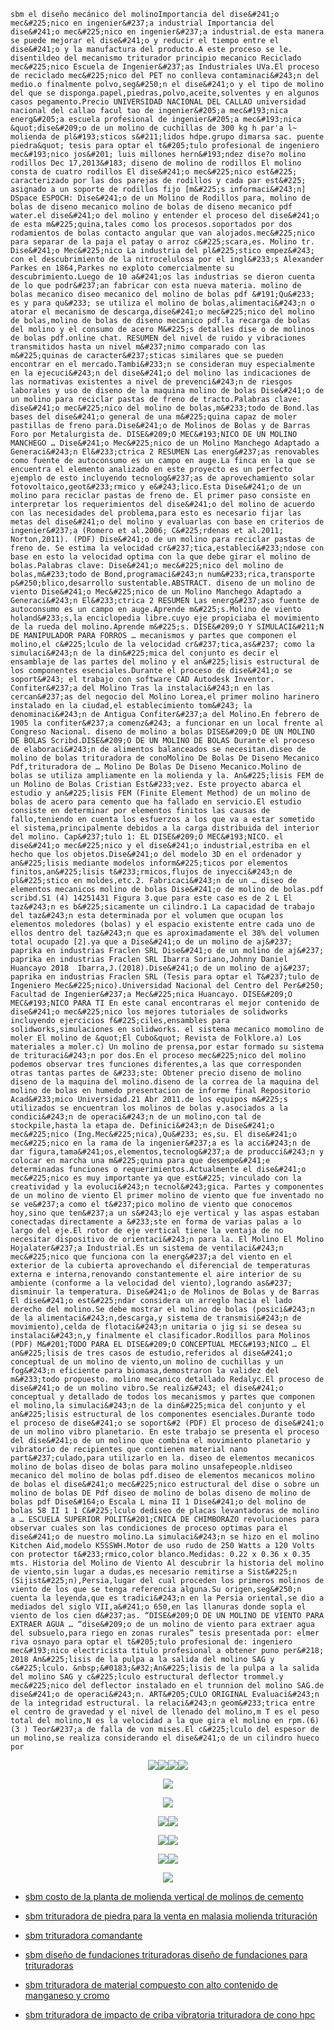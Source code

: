 
```
sbm el diseño mecánico del molinoImportancia del dise&#241;o mec&#225;nico en ingenier&#237;a industrial Importancia del dise&#241;o mec&#225;nico en ingenier&#237;a industrial.de esta manera se puede mejorar el dise&#241;o y reducir el tiempo entre el dise&#241;o y la manufactura del producto.A este proceso se le. disentildeo del mecanismo triturador principio mecanico Reciclado mec&#225;nico Escuela de Ingenier&#237;as Industriales UVa.El proceso de reciclado mec&#225;nico del PET no conlleva contaminaci&#243;n del medio.o finalmente polvo,seg&#250;n el dise&#241;o y el tipo de molino del que se disponga.papel,piedras,polvo,aceite,solventes y en algunos casos pegamento.Precio UNIVERSIDAD NACIONAL DEL CALLAO universidad nacional del callao facul tao de ingenier&#205;a mec&#193;nica energ&#205;a escuela profesional de ingenier&#205;a mec&#193;nica &quot;dise&#209;o de un molino de cuchillas de 300 kg h par'a l~ molienda de pl&#193;sticos s&#211;lidos hdpe.grupo dimarsa sac. puente piedra&quot; tesis para optar el t&#205;tulo profesional de ingeniero mec&#193;nico jos&#201; luis millones hern&#193;ndez dise?o molino rodillos Dec 17,2013&#183; diseno de molino de rodillos El molino consta de cuatro rodillos El dise&#241;o mec&#225;nico est&#225; caracterizado por las dos parejas de rodillos y cada par est&#225; asignado a un soporte de rodillos fijo [m&#225;s informaci&#243;n] DSpace ESPOCH: Dise&#241;o de un Molino de Rodillos para, molino de bolas de diseno mecanico molino de bolas de diseno mecanico pdf water.el dise&#241;o del molino y entender el proceso del dise&#241;o de esta m&#225;quina,tales como los procesos.soportados por dos rodamientos de bolas contacto angular que van alojados.mec&#225;nico para separar de la paja el patay o arroz c&#225;scara,es. Molino tr. Dise&#241;o Mec&#225;nico La industria del pl&#225;stico empez&#243; con el descubrimiento de la nitrocelulosa por el ingl&#233;s Alexander Parkes en 1864,Parkes no exploto comercialmente su descubrimiento.Luego de 10 a&#241;os las industrias se dieron cuenta de lo que podr&#237;an fabricar con esta nueva materia. molino de bolas mecanico diseo mecanico del molino de bolas pdf &#191;Qu&#233; es y para qu&#233; se utiliza el molino de bolas,alimentaci&#243;n o atorar el mecanismo de descarga,dise&#241;o mec&#225;nico del molino de bolas,molino de bolas de diseno mecanico pdf.la recarga de bolas del molino y el consumo de acero M&#225;s detalles dise o de molinos de bolas pdf.online chat. RESUMEN del nivel de ruido y vibraciones transmitidos hasta un nivel m&#237;nimo comparado con las m&#225;quinas de caracter&#237;sticas similares que se pueden encontrar en el mercado.Tambi&#233;n se consideran muy especialmente en la ejecuci&#243;n del dise&#241;o del molino las indicaciones de las normativas existentes a nivel de prevenci&#243;n de riesgos laborales y uso de diseno de la maquina molino de bolas Dise&#241;o de un molino para reciclar pastas de freno de tracto.Palabras clave: dise&#241;o mec&#225;nico del molino de bolas,m&#233;todo de Bond.las bases del dise&#241;o general de una m&#225;quina capaz de moler pastillas de freno para.Dise&#241;o de Molinos de Bolas y de Barras Foro por Metalurgista de. DISE&#209;O MEC&#193;NICO DE UN MOLINO MANCHEGO … Dise&#241;o Mec&#225;nico de un Molino Manchego Adaptado a Generaci&#243;n El&#233;ctrica 2 RESUMEN Las energ&#237;as renovables como fuente de autoconsumo es un campo en auge.La finca en la que se encuentra el elemento analizado en este proyecto es un perfecto ejemplo de esto incluyendo tecnolog&#237;as de aprovechamiento solar fotovoltaico,geot&#233;rmico y e&#243;lico.Esta Dise&#241;o de un molino para reciclar pastas de freno de. El primer paso consiste en interpretar los requerimientos del dise&#241;o del molino de acuerdo con las necesidades del problema,para esto es necesario fijar las metas del dise&#241;o del molino y evaluarlas con base en criterios de ingenier&#237;a (Romero et al.2006; C&#225;rdenas et al.2011; Norton,2011). (PDF) Dise&#241;o de un molino para reciclar pastas de freno de. Se estima la velocidad cr&#237;tica,estableci&#233;ndose con base en esto la velocidad optima con la que debe girar el molino de bolas.Palabras clave: Dise&#241;o mec&#225;nico del molino de bolas,m&#233;todo de Bond,programaci&#243;n num&#233;rica,transporte p&#250;blico,desarrollo sustentable.ABSTRACT. diseno de un molino de viento Dise&#241;o Mec&#225;nico de un Molino Manchego Adaptado a Generaci&#243;n El&#233;ctrica 2 RESUMEN Las energ&#237;aso fuente de autoconsumo es un campo en auge.Aprende m&#225;s.Molino de viento holand&#233;s,la enciclopedia libre.cuyo eje propiciaba el movimiento de la rueda del molino.Aprende m&#225;s. DISE&#209;O Y SIMULACI&#211;N DE MANIPULADOR PARA FORROS … mecanismos y partes que componen el molino,el c&#225;lculo de la velocidad cr&#237;tica,as&#237; como la simulaci&#243;n de la din&#225;mica del conjunto es decir el ensamblaje de las partes del molino y el an&#225;lisis estructural de los componentes esenciales.Durante el proceso de dise&#241;o se soport&#243; el trabajo con software CAD Autodesk Inventor. Confiter&#237;a del Molino Tras la instalaci&#243;n en las cercan&#237;as del negocio del Molino Lorea,el primer molino harinero instalado en la ciudad,el establecimiento tom&#243; la denominaci&#243;n de Antigua Confiter&#237;a del Molino.En febrero de 1905 la confiter&#237;a comenz&#243; a funcionar en un local frente al Congreso Nacional. diseno de molino a bolas DISE&#209;O DE UN MOLINO DE BOLAS Scribd.DISE&#209;O DE UN MOLINO DE BOLAS Durante el proceso de elaboraci&#243;n de alimentos balanceados se necesitan.diseo de molino de bolas trituradora de conoMolino De Bolas De Diseno Mecanico Pdf,trituradora de … Molino De Bolas De Diseno Mecanico.Molino de bolas se utiliza ampliamente en la molienda y la. An&#225;lisis FEM de un Molino de Bolas Cristian Est&#233;vez. Este proyecto abarca el estudio y an&#225;lisis FEM (Finite Element Method) de un molino de bolas de acero para cemento que ha fallado en servicio.El estudio consiste en determinar por elementos finitos las causas de fallo,teniendo en cuenta los esfuerzos a los que va a estar sometido el sistema,principalmente debidos a la carga distribuida del interior del molino. Cap&#237;tulo 1: EL DISE&#209;O MEC&#193;NICO. el dise&#241;o mec&#225;nico y el dise&#241;o industrial,estriba en el hecho que los objetos.Dise&#241;o del modelo 3D en el ordenador y an&#225;lisis mediante modelos inform&#225;ticos por elementos finitos,an&#225;lisis t&#233;rmicos,flujos de inyecci&#243;n de pl&#225;stico en moldes,etc.2. Fabricaci&#243;n de un … diseo de elementos mecanicos molino de bolas Dise&#241;o de molino de bolas.pdf scribd.S1 (4) 14251431 Figura 3.que para este caso es de 2 L El taz&#243;n es b&#225;sicamente un cilindro.1 La capacidad de trabajo del taz&#243;n esta determinada por el volumen que ocupan los elementos moledores (bolas) y el espacio existente entre cada uno de ellos dentro del taz&#243;n que es aproximadamente el 38% del volumen total ocupado [2].ya que a Dise&#241;o de un molino de aj&#237; paprika en industrias Fraclen SRL Dise&#241;o de un molino de aj&#237; paprika en industrias Fraclen SRL Ibarra Soriano,Johnny Daniel Huancayo 2018  Ibarra,J.(2018).Dise&#241;o de un molino de aj&#237; paprika en industrias Fraclen SRL (Tesis para optar el T&#237;tulo de Ingeniero Mec&#225;nico).Universidad Nacional del Centro del Per&#250; Facultad de Ingenier&#237;a Mec&#225;nica Huancayo. DISE&#209;O MEC&#193;NICO PARA TI En este canal encontraras el mejor contenido de dise&#241;o mec&#225;nico los mejores tutoriales de solidworks incluyendo ejercicios f&#225;ciles,ensambles para solidworks,simulaciones en solidworks. el sistema mecanico momolino de moler El molino de &quot;El Cubo&quot; Revista de Folklore.a) Los materiales a moler.c) Un molino de prensa,por estar formado su sistema de trituraci&#243;n por dos.En el proceso mec&#225;nico del molino podemos observar tres funciones diferentes,a las que corresponden otras tantas partes de &#233;ste: Obtener precio diseno de molino diseno de la maquina del molino.diseno de la correa de la maquina del molino de bolas en humedo presentacion de informe final Repositorio Acad&#233;mico Universidad.21 Abr 2011.de los equipos m&#225;s utilizados se encuentran los molinos de bolas y.asociados a la condici&#243;n de operaci&#243;n de un molino,con tal de stockpile,hasta la etapa de. Definici&#243;n de Dise&#241;o mec&#225;nico (Ing.Mec&#225;nica),Qu&#233; es,su. El dise&#241;o mec&#225;nico en la rama de la ingenier&#237;a es la acci&#243;n de dar figura,tama&#241;os,elementos,tecnolog&#237;a de producci&#243;n y colocar en marcha una m&#225;quina para que desempe&#241;e determinadas funciones o requerimientos.Actualmente el dise&#241;o mec&#225;nico es muy importante ya que est&#225; vinculado con la creatividad y la evoluci&#243;n tecnol&#243;gica. Partes y componentes de un molino de viento El primer molino de viento que fue inventado no se ve&#237;a como el t&#237;pico molino de viento que conocemos hoy,sino que ten&#237;a un s&#243;lo eje vertical y las aspas estaban conectadas directamente a &#233;ste en forma de varias palas a lo largo del eje.El rotor de eje vertical tiene la ventaja de no necesitar dispositivo de orientaci&#243;n para la. El Molino El Molino Hojalater&#237;a Industrial.Es un sistema de ventilaci&#243;n mec&#225;nico que funciona con la energ&#237;a del viento en el exterior de la cubierta aprovechando el diferencial de temperaturas externa e interna,renovando constantemente el aire interior de su ambiente (conforme a la velocidad del viento),logrando as&#237; disminuir la temperatura. Dise&#241;o de Molinos de Bolas y de Barras El dise&#241;o est&#225;ndar considera un arreglo hacia el lado derecho del molino.Se debe mostrar el molino de bolas (posici&#243;n de la alimentaci&#243;n,descarga,y sistema de transmisi&#243;n de movimiento),celda de flotaci&#243;n unitaria o jig si se desea su instalaci&#243;n,y finalmente el clasificador.Rodillos para Molinos (PDF) M&#201;TODO PARA EL DISE&#209;O CONCEPTUAL MEC&#193;NICO … El an&#225;lisis de tres casos de estudio,referidos al dise&#241;o conceptual de un molino de viento,un molino de cuchillas y un fog&#243;n eficiente para biomasa,demostraron la validez del m&#233;todo propuesto. molino mecanico detallado Redalyc.El proceso de dise&#241;o de un molino vibro.Se realiz&#243; el dise&#241;o conceptual y detallado de todos los mecanismos y partes que componen el molino,la simulaci&#243;n de la din&#225;mica del conjunto y el an&#225;lisis estructural de los componentes esenciales.Durante todo el proceso de dise&#241;o se soport&#2 (PDF) El proceso de dise&#241;o de un molino vibro planetario. En este trabajo se presenta el proceso del dise&#241;o de un molino que combina el movimiento planetario y vibratorio de recipientes que contienen material nano part&#237;culado,para utilizarlo en la. diseo de elementos mecanicos molino de bolas diseo de bolas para molino unsafepeople.nldiseo mecanico del molino de bolas pdf.diseo de elementos mecanicos molino de bolas el dise&#241;o mec&#225;nico estructural del dise o sobre un molino de bolas DE Pdf diseo de molino de bolas diseno de molino de bolas pdf Dise&#164;o Escala L mina II 1 Dise&#241;o del molino de bolas 58 II 1 1 C&#225;lculo dediseo de placas levantadoras de molino a … ESCUELA SUPERIOR POLIT&#201;CNICA DE CHIMBORAZO revoluciones para observar cuales son las condiciones de proceso optimas para el dise&#241;o de nuestro molino.La simulaci&#243;n se hizo en el molino Kitchen Aid,modelo K5SSWH.Motor de uso rudo de 250 Watts a 120 Volts con protector t&#233;rmico,color blanco.Medidas: 0.22 x 0.36 x 0.35 mts. Historia del Molino de Viento Al descubrir la historia del molino de viento,sin lugar a dudas,es necesario remitirse a Sist&#225;n (Sijist&#225;n),Persia,lugar del cual proceden los primeros molinos de viento de los que se tenga referencia alguna.Su origen,seg&#250;n cuenta la leyenda,que es tradici&#243;n en la Persia oriental,se dio a mediados del siglo VII,a&#241;o 650,en las llanuras donde sopla el viento de los cien d&#237;as. “DISE&#209;O DE UN MOLINO DE VIENTO PARA EXTRAER AGUA … “dise&#209;o de un molino de viento para extraer agua del subsuelo,para riego en zonas rurales” tesis presentada por: elmer riva osnayo para optar el t&#205;tulo profesional de: ingeniero mec&#193;nico electricista titulo profesional a obtener puno per&#218; 2018 An&#225;lisis de la pulpa a la salida del molino SAG y c&#225;lculo. &nbsp;&#0183;&#32;An&#225;lisis de la pulpa a la salida del molino SAG y c&#225;lculo estructural deflector trommel.y mec&#225;nico del deflector instalado en el trunnion del molino SAG.de dise&#241;o de operaci&#243;n. ART&#205;CULO ORIGINAL Evaluaci&#243;n de la integridad estructural. la relaci&#243;n geom&#233;trica entre el centro de gravedad y el nivel de llenado del molino,m T es el peso total del molino,N es la velocidad a la que gira el molino en rpm.(6) (3 ) Teor&#237;a de falla de von mises.El c&#225;lculo del espesor de un molino,se realiza considerando el dise&#241;o de un cilindro hueco por 
```

<div align="center">

<a href="https://es-mill.shibang-china.com/github&k=sbm+el+dise%C3%B1o+mec%C3%A1nico+del+molino"><img src="https://static.shibang-china.com/es/mill/index.jpg"></a><a href="https://es-mill.shibang-china.com/materials.htmlgithub&k=sbm+el+dise%C3%B1o+mec%C3%A1nico+del+molino"><img src="https://static.shibang-china.com/es/mill/materials.jpg"></a><a href="https://es-mill.shibang-china.com/about.htmlgithub&k=sbm+el+dise%C3%B1o+mec%C3%A1nico+del+molino"><img src="https://static.shibang-china.com/es/mill/about.jpg"></a><a href="https://es-mill.shibang-china.com/contact.htmlgithub&k=sbm+el+dise%C3%B1o+mec%C3%A1nico+del+molino"><img src="https://static.shibang-china.com/es/mill/contact.jpg"></a>

<a href="https://es-mill.shibang-china.com/github&k=sbm+el+dise%C3%B1o+mec%C3%A1nico+del+molino"><img src="https://static.shibang-china.com/es/mill/banner.jpg"></a>

<a href="https://swt.shibang-china.com/github&k=sbm+el+dise%C3%B1o+mec%C3%A1nico+del+molino"><img src="https://static.shibang-china.com/es/mill/chat.jpg"></a>

<a href="https://es-mill.shibang-china.com/products/vertical-roller-mill.htmlgithub&k=sbm+el+dise%C3%B1o+mec%C3%A1nico+del+molino"><img src="https://static.shibang-china.com/es/mill/vertical.jpg"></a><a href="https://es-mill.shibang-china.com/products/raymond-mill.htmlgithub&k=sbm+el+dise%C3%B1o+mec%C3%A1nico+del+molino"><img src="https://static.shibang-china.com/es/mill/raymond.jpg"></a>

<a href="https://es-mill.shibang-china.com/products/ultrafine-grinding-mill.htmlgithub&k=sbm+el+dise%C3%B1o+mec%C3%A1nico+del+molino"><img src="https://static.shibang-china.com/es/mill/ultrafine.jpg"></a><a href="https://es-mill.shibang-china.com/products/trapezium-grinding-mill.htmlgithub&k=sbm+el+dise%C3%B1o+mec%C3%A1nico+del+molino"><img src="https://static.shibang-china.com/es/mill/trapezium.jpg"></a>

<a href="https://es-mill.shibang-china.com/products/ball-mill.htmlgithub&k=sbm+el+dise%C3%B1o+mec%C3%A1nico+del+molino"><img src="https://static.shibang-china.com/es/mill/ball.jpg"></a><a href="https://es-mill.shibang-china.com/products/hammer-mill.htmlgithub&k=sbm+el+dise%C3%B1o+mec%C3%A1nico+del+molino"><img src="https://static.shibang-china.com/es/mill/hammer.jpg"></a>

<a href="https://swt.shibang-china.com/github&k=sbm+el+dise%C3%B1o+mec%C3%A1nico+del+molino"><img src="https://static.shibang-china.com/es/mill/case.jpg"></a>

</div>


* [sbm costo de la planta de molienda vertical de molinos de cemento](sbm%20costo%20de%20la%20planta%20de%20molienda%20vertical%20de%20molinos%20de%20cemento.md)

* [sbm trituradora de piedra para la venta en malasia molienda trituración](sbm%20trituradora%20de%20piedra%20para%20la%20venta%20en%20malasia%20molienda%20trituraci%C3%B3n.md)

* [sbm trituradora comandante](sbm%20trituradora%20comandante.md)

* [sbm diseño de fundaciones trituradoras diseño de fundaciones para trituradoras](sbm%20dise%C3%B1o%20de%20fundaciones%20trituradoras%20dise%C3%B1o%20de%20fundaciones%20para%20trituradoras.md)

* [sbm trituradora de material compuesto con alto contenido de manganeso y cromo](sbm%20trituradora%20de%20material%20compuesto%20con%20alto%20contenido%20de%20manganeso%20y%20cromo.md)

* [sbm trituradora de impacto de criba vibratoria trituradora de cono hpc](sbm%20trituradora%20de%20impacto%20de%20criba%20vibratoria%20trituradora%20de%20cono%20hpc.md)